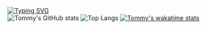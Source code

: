 <!-- ![](./text.svg) -->
[![Typing SVG](https://readme-typing-svg.demolab.com?font=Fira+Code&pause=1000&center=true&width=435&lines=%F0%9F%8C%88Hi+There!+I+am+Tommy;C%2CCPP%2CPYTHON%2CJAVA%2CKOTLIN%2CJS%2CHTML)](https://tommygod.ddns.net)
<br>
![Tommy's GitHub stats](https://github-readme-stats.vercel.app/api?username=smarttommyau&count_private=true&show_icons=true&hide=stars&theme=transparent)
![Top Langs](https://github-readme-stats.vercel.app/api/top-langs/?username=smarttommyau&layout=compact&theme=transparent)
[![Tommy's wakatime stats](https://github-readme-stats.vercel.app/api/wakatime?username=smarttommyau&layout=compact&theme=transparent)](https://wakatime.com/@smarttommyau)
